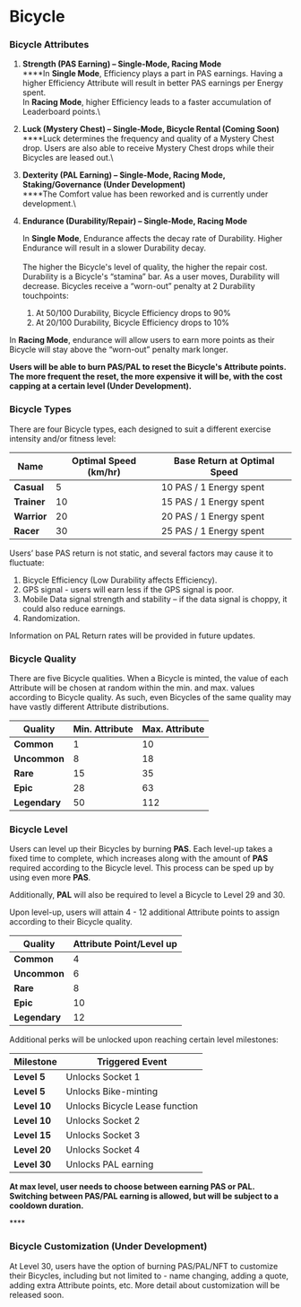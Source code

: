 # Bicycle

### Bicycle Attributes

1. **Strength (PAS Earning) – Single-Mode, Racing Mode**\
   ****In **Single Mode**, Efficiency plays a part in PAS earnings. Having a higher Efficiency Attribute will result in better PAS earnings per Energy spent.\
   In **Racing Mode**, higher Efficiency leads to a faster accumulation of Leaderboard points.\

2. **Luck (Mystery Chest) – Single-Mode, Bicycle Rental (Coming Soon)**\
   ****Luck determines the frequency and quality of a Mystery Chest drop. Users are also able to receive Mystery Chest drops while their Bicycles are leased out.\

3. **Dexterity (PAL Earning) – Single-Mode, Racing Mode, Staking/Governance (Under  Development)**\
   ****The Comfort value has been reworked and is currently under development.\

4.  **Endurance (Durability/Repair) – Single-Mode, Racing Mode**

    In **Single Mode**, Endurance affects the decay rate of Durability. Higher Endurance will result in a slower Durability decay. \
    \
    The higher the Bicycle's level of quality, the higher the repair cost. Durability is a Bicycle's “stamina” bar. As a user moves, Durability will decrease. Bicycles receive a “worn-out” penalty at 2 Durability touchpoints:

    1. At 50/100 Durability, Bicycle Efficiency drops to 90%
    2. At 20/100 Durability, Bicycle Efficiency drops to 10%

In **Racing Mode**, endurance will allow users to earn more points as their Bicycle will stay above the “worn-out” penalty mark longer.

**Users will be able to burn PAS/PAL to reset the Bicycle's Attribute points. The more frequent the reset, the more expensive it will be, with the cost capping at a certain level (Under Development).**

### Bicycle Types

There are four Bicycle types, each designed to suit a different exercise intensity and/or fitness level:

| **Name**    | **Optimal Speed (km/hr)** | **Base Return at Optimal Speed** |
| ----------- | ------------------------- | -------------------------------- |
| **Casual**  | 5                         | 10  PAS / 1 Energy spent         |
| **Trainer** | 10                        | 15 PAS / 1 Energy spent          |
| **Warrior** | 20                        | 20 PAS / 1 Energy spent          |
| **Racer**   | 30                        | 25 PAS / 1 Energy spent          |

Users’ base PAS return is not static, and several factors may cause it to fluctuate:

1. Bicycle Efficiency (Low Durability affects Efficiency).
2. GPS signal - users will earn less if the GPS signal is poor.
3. Mobile Data signal strength and stability – if the data signal is choppy, it could also reduce earnings.
4. Randomization.

Information on PAL Return rates will be provided in future updates.

### Bicycle Quality

There are five Bicycle qualities. When a Bicycle is minted, the value of each Attribute will be chosen at random within the min. and max. values according to Bicycle quality. As such, even Bicycles of the same quality may have vastly different Attribute distributions.

| Quality       | Min. Attribute | Max. Attribute |
| ------------- | -------------- | -------------- |
| **Common**    | 1              | 10             |
| **Uncommon**  | 8              | 18             |
| **Rare**      | 15             | 35             |
| **Epic**      | 28             | 63             |
| **Legendary** | 50             | 112            |

### Bicycle Level

Users can level up their Bicycles by burning **PAS**. Each level-up takes a fixed time to complete, which increases along with the amount of **PAS** required according to the Bicycle level. This process can be sped up by using even more **PAS**.

Additionally, **PAL** will also be required to level a Bicycle to Level 29 and 30.

Upon level-up, users will attain 4 - 12 additional Attribute points to assign according to their Bicycle quality.

| Quality       | Attribute Point/Level up |
| ------------- | ------------------------ |
| **Common**    | 4                        |
| **Uncommon**  | 6                        |
| **Rare**      | 8                        |
| **Epic**      | 10                       |
| **Legendary** | 12                       |

Additional perks will be unlocked upon reaching certain level milestones:

| **Milestone** | **Triggered Event**            |
| ------------- | ------------------------------ |
| **Level 5**   | Unlocks Socket 1               |
| **Level 5**   | Unlocks Bike-minting           |
| **Level 10**  | Unlocks Bicycle Lease function |
| **Level 10**  | Unlocks Socket 2               |
| **Level 15**  | Unlocks Socket 3               |
| **Level 20**  | Unlocks Socket 4               |
| **Level 30**  | Unlocks PAL earning            |

**At max level, user needs to choose between earning PAS or PAL. Switching between PAS/PAL earning is allowed, but will be subject to a cooldown duration.**&#x20;

&#x20;****&#x20;

### Bicycle **Customization (Under Development)**

At Level 30, users have the option of burning PAS/PAL/NFT to customize their Bicycles, including but not limited to - name changing, adding a quote, adding extra Attribute points, etc. More detail about customization will be released soon.
